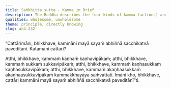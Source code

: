 ```yaml
---
title: Saṅkhitta sutta - Kamma in Brief
description: The Buddha describes the four kinds of kamma (actions) and their results in brief.
qualities: wholesome, unwholesome
theme: principle, directly knowing
slug: an4.232
---
```


“Cattārimāni, bhikkhave, kammāni mayā sayaṁ abhiññā sacchikatvā paveditāni. Katamāni cattāri?

Atthi, bhikkhave, kammaṁ kaṇhaṁ kaṇhavipākaṁ;
atthi, bhikkhave, kammaṁ sukkaṁ sukkavipākaṁ;
atthi, bhikkhave, kammaṁ kaṇhasukkaṁ kaṇhasukkavipākaṁ;
atthi, bhikkhave, kammaṁ akaṇhaasukkaṁ akaṇhaasukkavipākaṁ kammakkhayāya saṁvattati.
Imāni kho, bhikkhave, cattāri kammāni mayā sayaṁ abhiññā sacchikatvā paveditānī”ti.
